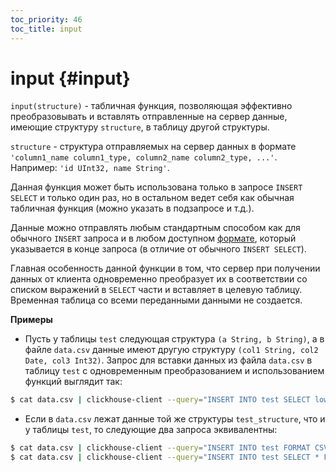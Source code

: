 ```yaml
---
toc_priority: 46
toc_title: input
---
```


# input {#input}

`input(structure)` - табличная функция, позволяющая эффективно преобразовывать и вставлять отправленные на сервер данные,
имеющие структуру `structure`, в таблицу другой структуры.

`structure` - структура отправляемых на сервер данных в формате `'column1_name column1_type, column2_name column2_type, ...'`.
Например: `'id UInt32, name String'`.

Данная функция может быть использована только в запросе `INSERT SELECT` и только один раз, но в остальном ведет себя
как обычная табличная функция (можно указать в подзапросе и т.д.).

Данные можно отправлять любым стандартным способом как для обычного `INSERT` запроса и в любом
доступном [формате](../../interfaces/formats.md#formats), который указывается в конце
запроса (в отличие от обычного `INSERT SELECT`).

Главная особенность данной функции в том, что сервер при получении данных от клиента
одновременно преобразует их в соответствии со списком выражений в `SELECT` части и вставляет в целевую таблицу. Временная таблица
со всеми переданными данными не создается.

**Примеры**

-   Пусть у таблицы `test` следующая структура `(a String, b String)`,
    а в файле `data.csv` данные имеют другую структуру `(col1 String, col2 Date, col3 Int32)`. Запрос для вставки
    данных из файла `data.csv` в таблицу `test` с одновременным преобразованием и использованием функций выглядит так:

<!-- -->

``` bash
$ cat data.csv | clickhouse-client --query="INSERT INTO test SELECT lower(col1), col3 * col3 FROM input('col1 String, col2 Date, col3 Int32') FORMAT CSV";
```

-   Если в `data.csv` лежат данные той же структуры `test_structure`, что и у таблицы `test`, то следующие два запроса эквивалентны:

<!-- -->

``` bash
$ cat data.csv | clickhouse-client --query="INSERT INTO test FORMAT CSV"
$ cat data.csv | clickhouse-client --query="INSERT INTO test SELECT * FROM input('test_structure') FORMAT CSV"
```


